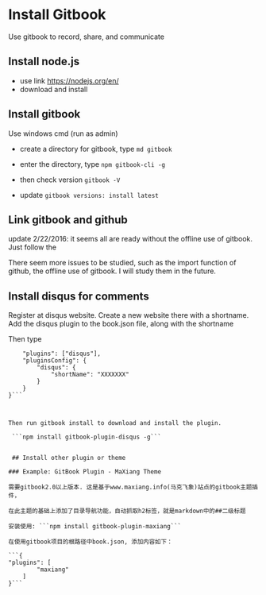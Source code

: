 # Install Gitbook


Use gitbook to record, share, and communicate

## Install node.js

* use link https://nodejs.org/en/
* download and install


## Install gitbook
Use windows cmd (run as admin)

* create a directory for gitbook, type ```md gitbook```

* enter the directory, type ```npm gitbook-cli -g```

* then check version ```gitbook -V```

* update 
``` gitbook versions: install latest ```


## Link gitbook and github 


update 2/22/2016: it seems all are ready without the offline use of gitbook. Just follow the 

There seem more issues to be studied, such as the import function of github, the offline use of gitbook. I will study them in the future.


## Install disqus for comments

Register at disqus website. Create a new website there with a shortname. Add the disqus plugin to the book.json file, along with the shortname 

Then type

``` {
    "plugins": ["disqus"],
    "pluginsConfig": {
        "disqus": {
            "shortName": "XXXXXXX"
        }
    }
}```



Then run gitbook install to download and install the plugin.

 ```npm install gitbook-plugin-disqus -g```
 
 
 ## Install other plugin or theme
 
### Example: GitBook Plugin - MaXiang Theme

需要gitbook2.0以上版本. 这是基于www.maxiang.info(马克飞象)站点的gitbook主题插件，

在此主题的基础上添加了目录导航功能，自动抓取h2标签，就是markdown中的##二级标题

安装使用: ```npm install gitbook-plugin-maxiang```

在使用gitbook项目的根路径中book.json, 添加内容如下：

```{
"plugins": [
        "maxiang"
    ]
}```
 
 
 